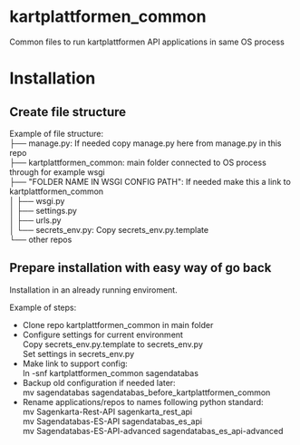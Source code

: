 # kartplattformen_common
Common files to run kartplattformen API applications in same OS process
# Installation
## Create file structure
Example of file structure:\
├── manage.py\: If needed copy manage.py here from manage.py in this repo\
├── kartplattformen_common: main folder connected to OS process through for example wsgi\
├── "FOLDER NAME IN WSGI CONFIG PATH": If needed make this a link to kartplattformen_common\
│   ├── wsgi.py\
│   ├── settings.py\
│   ├── urls.py\
│   └── secrets_env.py: Copy secrets_env.py.template\
└── other repos
## Prepare installation with easy way of go back
Installation in an already running enviroment.

Example of steps:
- Clone repo kartplattformen_common in main folder
- Configure settings for current environment\
Copy secrets_env.py.template to secrets_env.py\
Set settings in secrets_env.py
- Make link to support config:\
  ln -snf kartplattformen_common sagendatabas
- Backup old configuration if needed later:\
  mv sagendatabas sagendatabas_before_kartplattformen_common
- Rename applications/repos to names following python standard:\
  mv Sagenkarta-Rest-API sagenkarta_rest_api\
  mv Sagendatabas-ES-API sagendatabas_es_api\
  mv Sagendatabas-ES-API-advanced sagendatabas_es_api-advanced
